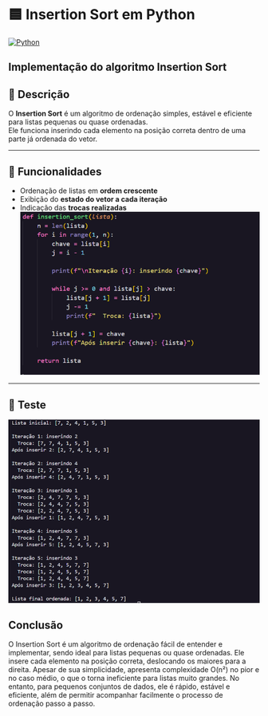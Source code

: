 # 🟦 Insertion Sort em Python

[![Python](https://img.shields.io/badge/Python-3.10+-blue.svg)](https://www.python.org/)

Implementação do algoritmo **Insertion Sort** 
---

## 📌 Descrição

O **Insertion Sort** é um algoritmo de ordenação simples, estável e eficiente para listas pequenas ou quase ordenadas.  
Ele funciona inserindo cada elemento na posição correta dentro de uma parte já ordenada do vetor.

---

## 🚀 Funcionalidades

- Ordenação de listas em **ordem crescente**  
- Exibição do **estado do vetor a cada iteração**  
- Indicação das **trocas realizadas**  
![Texto alternativo](img/teste.png)
---

## 🧩 Teste

![Texto alternativo](img/s.png)




## Conclusão 

O Insertion Sort é um algoritmo de ordenação fácil de entender e implementar, sendo ideal para listas pequenas ou quase ordenadas. Ele insere cada elemento na posição correta, deslocando os maiores para a direita. Apesar de sua simplicidade, apresenta complexidade O(n²) no pior e no caso médio, o que o torna ineficiente para listas muito grandes. No entanto, para pequenos conjuntos de dados, ele é rápido, estável e eficiente, além de permitir acompanhar facilmente o processo de ordenação passo a passo.
